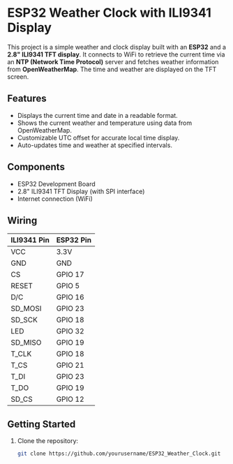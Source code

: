 # ESP32 Weather Clock with ILI9341 Display

This project is a simple weather and clock display built with an **ESP32** and a **2.8" ILI9341 TFT display**. It connects to WiFi to retrieve the current time via an **NTP (Network Time Protocol)** server and fetches weather information from **OpenWeatherMap**. The time and weather are displayed on the TFT screen.

## Features
- Displays the current time and date in a readable format.
- Shows the current weather and temperature using data from OpenWeatherMap.
- Customizable UTC offset for accurate local time display.
- Auto-updates time and weather at specified intervals.

## Components
- ESP32 Development Board
- 2.8" ILI9341 TFT Display (with SPI interface)
- Internet connection (WiFi)

## Wiring

| ILI9341 Pin | ESP32 Pin   |
|-------------|-------------|
| VCC         | 3.3V        |
| GND         | GND         |
| CS          | GPIO 17     |
| RESET       | GPIO 5      |
| D/C         | GPIO 16     |
| SD_MOSI     | GPIO 23     |
| SD_SCK      | GPIO 18     |
| LED         | GPIO 32     |
| SD_MISO     | GPIO 19     |
| T_CLK       | GPIO 18     |
| T_CS        | GPIO 21     |
| T_DI        | GPIO 23     |
| T_DO        | GPIO 19     |
| SD_CS       | GPIO 12     |

## Getting Started

1. Clone the repository:
   ```bash
   git clone https://github.com/yourusername/ESP32_Weather_Clock.git
